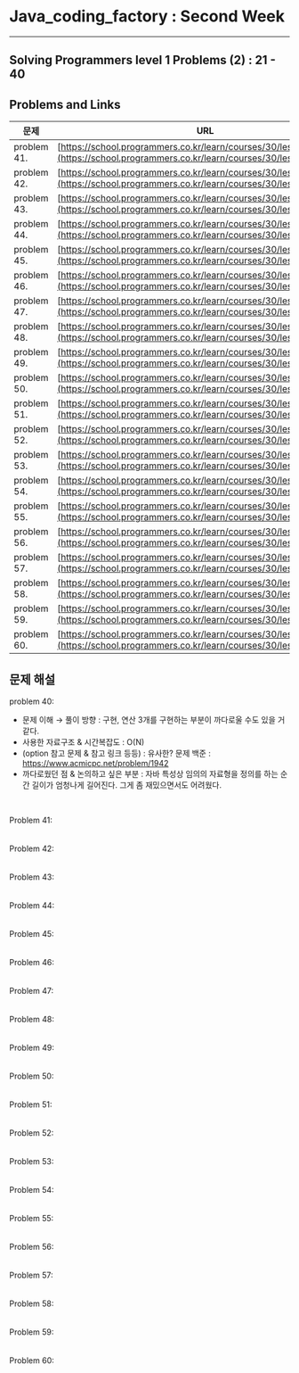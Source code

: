 
# Java_coding_factory : Second Week

---

## Solving Programmers level 1 Problems (2) : 21 - 40
## Problems and Links

| 문제  | URL |
| --- | --- |
| problem 41. | [https://school.programmers.co.kr/learn/courses/30/lessons/136798](https://school.programmers.co.kr/learn/courses/30/lessons/136798) |
| problem 42. | [https://school.programmers.co.kr/learn/courses/30/lessons/135808](https://school.programmers.co.kr/learn/courses/30/lessons/135808) |
| problem 43. | [https://school.programmers.co.kr/learn/courses/30/lessons/134240](https://school.programmers.co.kr/learn/courses/30/lessons/134240) |
| problem 44. | [https://school.programmers.co.kr/learn/courses/30/lessons/133502](https://school.programmers.co.kr/learn/courses/30/lessons/133502) |
| problem 45. | [https://school.programmers.co.kr/learn/courses/30/lessons/133499](https://school.programmers.co.kr/learn/courses/30/lessons/133499) |
| problem 46. | [https://school.programmers.co.kr/learn/courses/30/lessons/132267](https://school.programmers.co.kr/learn/courses/30/lessons/132267) |
| problem 47. | [https://school.programmers.co.kr/learn/courses/30/lessons/131705](https://school.programmers.co.kr/learn/courses/30/lessons/131705) |
| problem 48. | [https://school.programmers.co.kr/learn/courses/30/lessons/131128](https://school.programmers.co.kr/learn/courses/30/lessons/131128) |
| problem 49. | [https://school.programmers.co.kr/learn/courses/30/lessons/118666](https://school.programmers.co.kr/learn/courses/30/lessons/118666) |
| problem 50. | [https://school.programmers.co.kr/learn/courses/30/lessons/92334](https://school.programmers.co.kr/learn/courses/30/lessons/92334) |
| problem 51. | [https://school.programmers.co.kr/learn/courses/30/lessons/87389](https://school.programmers.co.kr/learn/courses/30/lessons/87389) |
| problem 52. | [https://school.programmers.co.kr/learn/courses/30/lessons/86491](https://school.programmers.co.kr/learn/courses/30/lessons/86491) |
| problem 53. | [https://school.programmers.co.kr/learn/courses/30/lessons/86051](https://school.programmers.co.kr/learn/courses/30/lessons/86051) |
| problem 54. | [https://school.programmers.co.kr/learn/courses/30/lessons/82612](https://school.programmers.co.kr/learn/courses/30/lessons/82612) |
| problem 55. | [https://school.programmers.co.kr/learn/courses/30/lessons/81301](https://school.programmers.co.kr/learn/courses/30/lessons/81301) |
| problem 56. | [https://school.programmers.co.kr/learn/courses/30/lessons/77884](https://school.programmers.co.kr/learn/courses/30/lessons/77884) |
| problem 57. | [https://school.programmers.co.kr/learn/courses/30/lessons/77484](https://school.programmers.co.kr/learn/courses/30/lessons/77484) |
| problem 58. | [https://school.programmers.co.kr/learn/courses/30/lessons/76501](https://school.programmers.co.kr/learn/courses/30/lessons/76501) |
| problem 59. | [https://school.programmers.co.kr/learn/courses/30/lessons/72410](https://school.programmers.co.kr/learn/courses/30/lessons/72410) |
| problem 60. | [https://school.programmers.co.kr/learn/courses/30/lessons/70128](https://school.programmers.co.kr/learn/courses/30/lessons/70128) |

## 문제 해설

problem 40:   

- 문제 이해 → 풀이 방향 : 구현, 연산 3개를 구현하는 부분이 까다로울 수도 있을 거 같다.
- 사용한 자료구조 & 시간복잡도 : O(N)
- (option 참고 문제 & 참고 링크 등등) :  유사한? 문제 백준 :  https://www.acmicpc.net/problem/1942
- 까다로웠던 점 & 논의하고 싶은 부분 : 자바 특성상 임의의 자료형을 정의를 하는 순간 길이가 엄청나게 길어진다. 그게 좀 재밌으면서도 어려웠다. 

<br/> 

Problem 41: 
<br />
<br />
<br />
Problem 42: 
<br />
<br />
<br />
Problem 43: 
<br />
<br />
<br />
Problem 44: 
<br />
<br />
<br />
Problem 45: 
<br />
<br />
<br />
Problem 46: 
<br />
<br />
<br />
Problem 47: 
<br />
<br />
<br />
Problem 48: 
<br />
<br />
<br />
Problem 49: 
<br />
<br />
<br />
Problem 50: 
<br />
<br />
<br />
Problem 51: 
<br />
<br />
<br />
Problem 52: 
<br />
<br />
<br />
Problem 53: 
<br />
<br />
<br />
Problem 54: 
<br />
<br />
<br />
Problem 55: 
<br />
<br />
<br />
Problem 56: 
<br />
<br />
<br />
Problem 57: 
<br />
<br />
<br />
Problem 58: 
<br />
<br />
<br />
Problem 59: 
<br />
<br />
<br />
Problem 60: 
<br />
<br />
<br />
